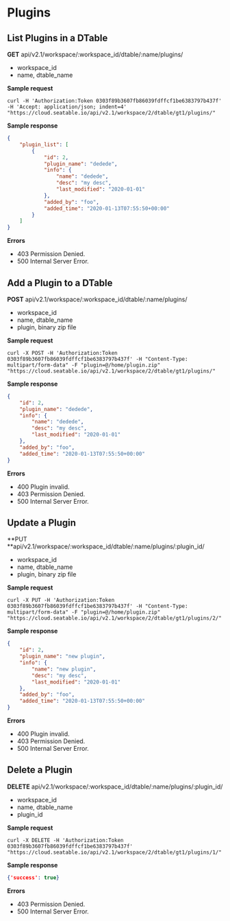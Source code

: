 # Plugins

## List Plugins in a DTable

**GET** api/v2.1/workspace/:workspace_id/dtable/:name/plugins/

* workspace_id
* name, dtable_name

**Sample request**

```
curl -H 'Authorization:Token 0303f89b3607fb86039fdffcf1be6383797b437f' -H 'Accept: application/json; indent=4' "https://cloud.seatable.io/api/v2.1/workspace/2/dtable/gt1/plugins/"

```

**Sample response**

```json
{
    "plugin_list": [
        {
            "id": 2,
            "plugin_name": "dedede",
            "info": {
                "name": "dedede",
                "desc": "my desc",
                "last_modified": "2020-01-01"
            },
            "added_by": "foo",
            "added_time": "2020-01-13T07:55:50+00:00"
        }
    ]
}

```

**Errors**

* 403 Permission Denied.
* 500 Internal Server Error.

## Add a Plugin to a DTable

**POST** api/v2.1/workspace/:workspace_id/dtable/:name/plugins/

* workspace_id
* name, dtable_name
* plugin, binary zip file

**Sample request**

```
curl -X POST -H 'Authorization:Token 0303f89b3607fb86039fdffcf1be6383797b437f' -H "Content-Type: multipart/form-data" -F "plugin=@/home/plugin.zip" "https://cloud.seatable.io/api/v2.1/workspace/2/dtable/gt1/plugins/"

```

**Sample response**

```json
{
    "id": 2,
    "plugin_name": "dedede",
    "info": {
        "name": "dedede",
        "desc": "my desc",
        "last_modified": "2020-01-01"
    },
    "added_by": "foo",
    "added_time": "2020-01-13T07:55:50+00:00"
}

```

**Errors**

* 400 Plugin invalid.
* 403 Permission Denied.
* 500 Internal Server Error.

## Update a Plugin

**PUT **api/v2.1/workspace/:workspace_id/dtable/:name/plugins/:plugin_id/

* workspace_id
* name, dtable_name
* plugin, binary zip file

**Sample request**

```
curl -X PUT -H 'Authorization:Token 0303f89b3607fb86039fdffcf1be6383797b437f' -H "Content-Type: multipart/form-data" -F "plugin=@/home/plugin.zip" "https://cloud.seatable.io/api/v2.1/workspace/2/dtable/gt1/plugins/2/"

```

**Sample response**

```json
{
    "id": 2,
    "plugin_name": "new plugin",
    "info": {
        "name": "new plugin",
        "desc": "my desc",
        "last_modified": "2020-01-01"
    },
    "added_by": "foo",
    "added_time": "2020-01-13T07:55:50+00:00"
}

```

**Errors**

* 400 Plugin invalid.
* 403 Permission Denied.
* 500 Internal Server Error.

## Delete a Plugin

**DELETE** api/v2.1/workspace/:workspace_id/dtable/:name/plugins/:plugin_id/

* workspace_id
* name, dtable_name
* plugin_id

**Sample request**

```
curl -X DELETE -H 'Authorization:Token 0303f89b3607fb86039fdffcf1be6383797b437f' "https://cloud.seatable.io/api/v2.1/workspace/2/dtable/gt1/plugins/1/"

```

**Sample response**

```json
{'success': true}

```

**Errors**

* 403 Permission Denied.
* 500 Internal Server Error.


